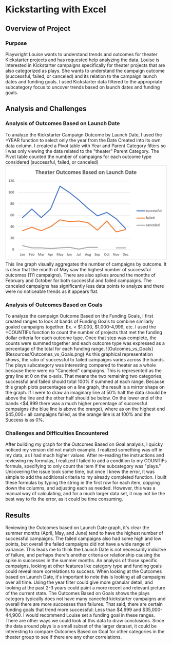 # Kickstarting with Excel

## Overview of Project
### Purpose
Playwright Louise wants to understand trends and outcomes for theater Kickstarter projects and has requested help analyzing the data. Louise is interested in Kickstarter campaigns specifically for theater projects that are also categorized as plays. She wants to understand the campaign outcome (successful, failed, or canceled) and its relation to the campaign launch dates and funding goals. I used Kickstarter data filtered to the appropriate subcategory focus to uncover trends based on launch dates and funding goals.
## Analysis and Challenges
### Analysis of Outcomes Based on Launch Date
To analyze the Kickstarter Campaign Outcome by Launch Date, I used the =YEAR function to select only the year from the Date Created into its own data column. I created a Pivot table with Year and Parent Category filters so I was only viewing the data related to the "theater" Parent Category. The Pivot table counted the number of campaigns for each outcome type considered (successful, failed, or canceled)
![Theater_Outcomes_vs_Launch](Resources/Theater_Outcomes_vs_Launch.png)
This line graph visually aggregates the number of campaigns by outcome. It is clear that the month of May saw the highest number of successful outcomes (111 campaigns). There are also spikes around the months of February and October for both successful and failed campaigns. The canceled campaigns has significantly less data points to analyze and there were no noticeable trends as it appears flat.
### Analysis of Outcomes Based on Goals
To analyze the campaign Outcome Based on the Funding Goals, I first created ranges to look at bands of Funding Goals to combine simliarly goaled campaigns together. Ex. < $1,000, $1,000-4,999, etc. I used the =COUNTIFs function to count the number of projects that met the funding dollar criteria for each outcome type. Once that step was complete, the counts were summed together and each outcome type was expressed as a percentage of the total for each funding range. 
![Outcomes_vs_Goals](Resources/Outcomes_vs_Goals.png)
As this graphical representation shows, the ratio of successful to failed campaigns varies across the bands. The plays subcategory was interesting compared to theater as a whole because there were no "Canceled" campaigns. This is represented as the gray line at 0 on the x-axis. That means the two remaining two categories, successful and failed should total 100% if summed at each range. Because this graph plots percentages on a line graph, the result is a mirror shape on the graph. If I were to draw an imaginary line at 50% half the data should be above the line and the other half should be below. On the lower end of the bands <$4,999 there was a much higher percentage of successful campaigns (the blue line is above the orange), where as on the highest end $45,000+ all campaigns failed, as the orange line is at 100% and the Success is as 0%.   
### Challenges and Difficulties Encountered

After building my graph for the Outcomes Based on Goal analysis, I quicky noticed my version did not match example. I realized something was off in my data, as I had much higher values. After re-reading the instructions and reviewing my formulas, I realized I failed to add a condition to my COUNTIFs formula, specifying to only count the item if the subcategory was "plays." Uncovering the issue took some time, but once I knew the error, it was simple to add the additional criteria to my already completed function. I built these formulas by typing the string in the first row for each item, copying down the columns, and adjusting each as needed. However, this was a manual way of calculating, and for a much larger data set, it may not be the best way to fix the error, as it could be time consuming.

## Results
Reviewing the Outcomes based on Launch Date graph, it's clear the summer months (April, May, and June) tend to have the highest number of successful campaigns. The failed campaigns also had some high and low points, but overall the failed campaigns did not have a wide range of variance. This leads me to think the Launch Date is not necessarily indicitve of failure, and perhaps there's another criteria or relationship causing the spike in successes in the summer months. An analysis of those specific campaigns, looking at other features like category type and funding goals could reveal more correlations to success.
When looking at the Outcomes based on Launch Date, it's important to note this is looking at all campaigns over all time. Using the year filter could give more granular detail, and looking at the past 2-3 years could paint a more recent and relevant picture of the current state.
The Outcomes Based on Goals shows the plays category typically does not have many canceled kickstarter campaigns and overall there are more successes than failures. That said, there are certain funding goals that trend more successful: Less than $4,999 and $35,000-44,900. I would recommend Louise set a funding goal in these ranges.
There are other ways we could look at this data to draw conclusions. Since the data around plays is a small subset of the larger dataset, it could be interesting to compare Outcomes Based on Goal for other categories in the theater group to see if there are any other correlations.
